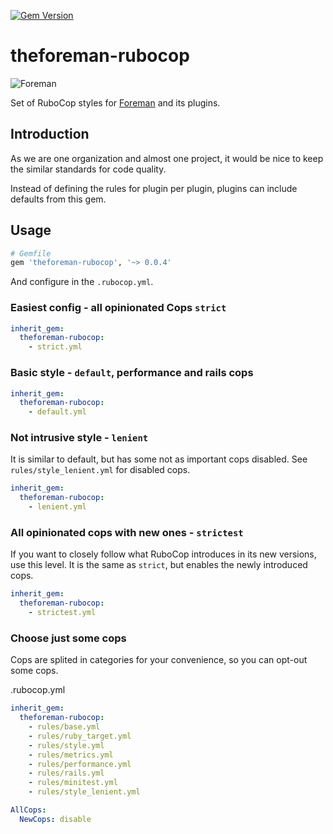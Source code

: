 [![Gem Version](https://badge.fury.io/rb/theforeman-rubocop.svg)](https://badge.fury.io/rb/theforeman-rubocop)

# theforeman-rubocop

![Foreman](https://raw.githubusercontent.com/theforeman/foreman-graphics/master/logo/foreman_medium.png)

Set of RuboCop styles for [Foreman](https://theforeman.org) and its plugins.

## Introduction

As we are one organization and almost one project, it would be nice to keep the similar standards for code quality.

Instead of defining the rules for plugin per plugin, plugins can include defaults from this gem.

## Usage

```ruby
# Gemfile
gem 'theforeman-rubocop', '~> 0.0.4'
```

And configure in the `.rubocop.yml`.

### Easiest config - all opinionated Cops `strict`

```yaml
inherit_gem:
  theforeman-rubocop:
    - strict.yml
```

### Basic style - `default`, performance and rails cops
```yaml
inherit_gem:
  theforeman-rubocop:
    - default.yml
```

### Not intrusive style - `lenient`
It is similar to default, but has some not as important cops disabled.
See `rules/style_lenient.yml` for disabled cops.

```yaml
inherit_gem:
  theforeman-rubocop:
    - lenient.yml
```

### All opinionated cops with new ones - `strictest`
If you want to closely follow what RuboCop introduces in its new versions, use this level.
It is the same as `strict`, but enables the newly introduced cops.

```yaml
inherit_gem:
  theforeman-rubocop:
    - strictest.yml
```

### Choose just some cops

Cops are splited in categories for your convenience, so you can opt-out some cops.

 .rubocop.yml
```yaml
inherit_gem:
  theforeman-rubocop:
    - rules/base.yml
    - rules/ruby_target.yml
    - rules/style.yml
    - rules/metrics.yml
    - rules/performance.yml
    - rules/rails.yml
    - rules/minitest.yml
    - rules/style_lenient.yml

AllCops:
  NewCops: disable
```
